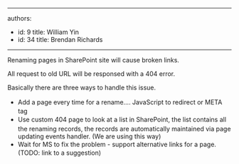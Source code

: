 

---
authors:
  - id: 9
    title: William Yin
  - id: 34
    title: Brendan Richards
---




<span class='intro'> Renaming pages in SharePoint site will cause broken links.<div>All request to old URL will be responsed with a 404 error.</div> </span>

<p>​Basically there are three ways to handle this issue.</p><p></p><ul><li><span style="line-height&#58;1.6;">Add a page every time for a rename…. JavaScript to redirect or META tag​</span><br></li><li><span style="line-height&#58;1.6;">Use custom 404 page to look at a list in SharePoint,&#160;the list contains all the renaming records, the records are automatically maintained via page updating events handler. (We are using this way)</span><br></li><li><span style="line-height&#58;20px;">Wait for MS to fix the problem - support alternative links for a page. (TODO&#58; link to a suggestion)</span></li></ul><p></p><p><br></p>


